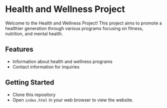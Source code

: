 # Health and Wellness Project

Welcome to the Health and Wellness Project! This project aims to promote a healthier generation through various programs focusing on fitness, nutrition, and mental health.

## Features
- Information about health and wellness programs
- Contact information for inquiries

## Getting Started
- Clone this repository
- Open `index.html` in your web browser to view the website.
